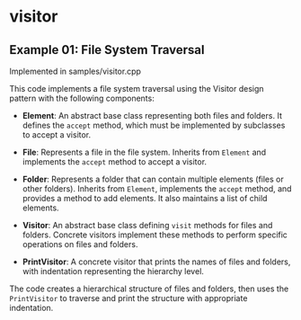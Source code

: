 # visitor

## Example 01: File System Traversal

Implemented in samples/visitor.cpp

This code implements a file system traversal using the Visitor design pattern with the following components:

- **Element**: An abstract base class representing both files and folders. It defines the `accept` method, which must be implemented by subclasses to accept a visitor.
- **File**: Represents a file in the file system. Inherits from `Element` and implements the `accept` method to accept a visitor.
- **Folder**: Represents a folder that can contain multiple elements (files or other folders). Inherits from `Element`, implements the `accept` method, and provides a method to add elements. It also maintains a list of child elements.

- **Visitor**: An abstract base class defining `visit` methods for files and folders. Concrete visitors implement these methods to perform specific operations on files and folders.
- **PrintVisitor**: A concrete visitor that prints the names of files and folders, with indentation representing the hierarchy level.

The code creates a hierarchical structure of files and folders, then uses the `PrintVisitor` to traverse and print the structure with appropriate indentation.